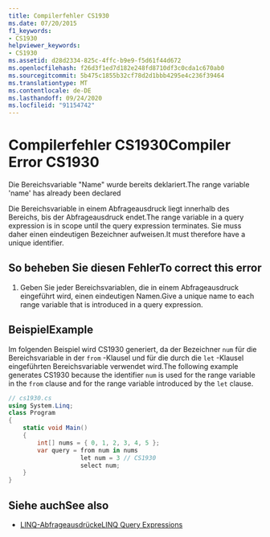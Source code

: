 ```yaml
---
title: Compilerfehler CS1930
ms.date: 07/20/2015
f1_keywords:
- CS1930
helpviewer_keywords:
- CS1930
ms.assetid: d28d2334-825c-4ffc-b9e9-f5d61f44d672
ms.openlocfilehash: f26d3f1ed7d182e248fd8710df3c0cda1c670ab0
ms.sourcegitcommit: 5b475c1855b32cf78d2d1bbb4295e4c236f39464
ms.translationtype: MT
ms.contentlocale: de-DE
ms.lasthandoff: 09/24/2020
ms.locfileid: "91154742"
---
```

# <a name="compiler-error-cs1930"></a><span data-ttu-id="c0057-102">Compilerfehler CS1930</span><span class="sxs-lookup"><span data-stu-id="c0057-102">Compiler Error CS1930</span></span>

<span data-ttu-id="c0057-103">Die Bereichsvariable "Name" wurde bereits deklariert.</span><span class="sxs-lookup"><span data-stu-id="c0057-103">The range variable 'name' has already been declared</span></span>  
  
 <span data-ttu-id="c0057-104">Die Bereichsvariable in einem Abfrageausdruck liegt innerhalb des Bereichs, bis der Abfrageausdruck endet.</span><span class="sxs-lookup"><span data-stu-id="c0057-104">The range variable in a query expression is in scope until the query expression terminates.</span></span> <span data-ttu-id="c0057-105">Sie muss daher einen eindeutigen Bezeichner aufweisen.</span><span class="sxs-lookup"><span data-stu-id="c0057-105">It must therefore have a unique identifier.</span></span>  
  
## <a name="to-correct-this-error"></a><span data-ttu-id="c0057-106">So beheben Sie diesen Fehler</span><span class="sxs-lookup"><span data-stu-id="c0057-106">To correct this error</span></span>  
  
1. <span data-ttu-id="c0057-107">Geben Sie jeder Bereichsvariablen, die in einem Abfrageausdruck eingeführt wird, einen eindeutigen Namen.</span><span class="sxs-lookup"><span data-stu-id="c0057-107">Give a unique name to each range variable that is introduced in a query expression.</span></span>  
  
## <a name="example"></a><span data-ttu-id="c0057-108">Beispiel</span><span class="sxs-lookup"><span data-stu-id="c0057-108">Example</span></span>  

 <span data-ttu-id="c0057-109">Im folgenden Beispiel wird CS1930 generiert, da der Bezeichner `num` für die Bereichsvariable in der `from` -Klausel und für die durch die `let` -Klausel eingeführten Bereichsvariable verwendet wird.</span><span class="sxs-lookup"><span data-stu-id="c0057-109">The following example generates CS1930 because the identifier `num` is used for the range variable in the `from` clause and for the range variable introduced by the `let` clause.</span></span>  
  
```csharp  
// cs1930.cs  
using System.Linq;  
class Program  
{  
    static void Main()  
    {  
        int[] nums = { 0, 1, 2, 3, 4, 5 };  
        var query = from num in nums  
                    let num = 3 // CS1930  
                    select num;
    }  
}  
```  
  
## <a name="see-also"></a><span data-ttu-id="c0057-110">Siehe auch</span><span class="sxs-lookup"><span data-stu-id="c0057-110">See also</span></span>

- [<span data-ttu-id="c0057-111">LINQ-Abfrageausdrücke</span><span class="sxs-lookup"><span data-stu-id="c0057-111">LINQ Query Expressions</span></span>](../linq/index.md)
